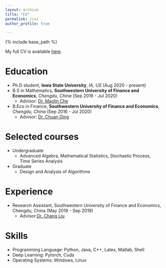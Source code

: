 ```yaml
---
layout: archive
title: "CV"
permalink: /cv/
author_profile: true

---
```


{% include base_path %}

My full CV is available [here](https://lichuan-deng.github.io/files/CV.pdf).

Education
======
* Ph.D student, **Iowa State University**, *IA, US* (Aug 2020 - present)
* B.S in Mathematics, **Southwestern University of Finance and Economics**, *Chengdu, China* (Sep 2016 - Jul 2020)
  * Advisor: [Dr. Maolin Che](https://economicmath.swufe.edu.cn/info/1047/1082.htm)
* B.Eco in Finance, **Southwestern University of Finance and Economics**, *Chengdu, China* (Sep 2016 - Jul 2020)
  * Advisor: [Dr. Chuan Ding](https://economicmath.swufe.edu.cn/info/1045/1088.htm)

Selected courses
======
* Undergraduate
  * Advanced Algebra, Mathematical Statistics, Stochastic Process, Time Series Analysis
* Graduate
  * Design and Analysis of Algorithms

Experience
======
* Research Assistant, Southwestern University of Finance and Economics, Chengdu, China (May 2019 - Sep 2019)
  * Advisor:[Dr. Chang Liu](https://zqxy.swufe.edu.cn/info/1023/3257.htm)
  
Skills
======
* Programming Language: Python, Java, C++, Latex, Matlab, Shell
* Deep Learning: Pytorch, Cuda
* Operating Systems: Windows, Linux